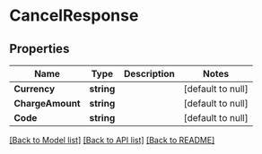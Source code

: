 # CancelResponse

## Properties
Name | Type | Description | Notes
------------ | ------------- | ------------- | -------------
**Currency** | **string** |  | [default to null]
**ChargeAmount** | **string** |  | [default to null]
**Code** | **string** |  | [default to null]

[[Back to Model list]](../README.md#documentation-for-models) [[Back to API list]](../README.md#documentation-for-api-endpoints) [[Back to README]](../README.md)


